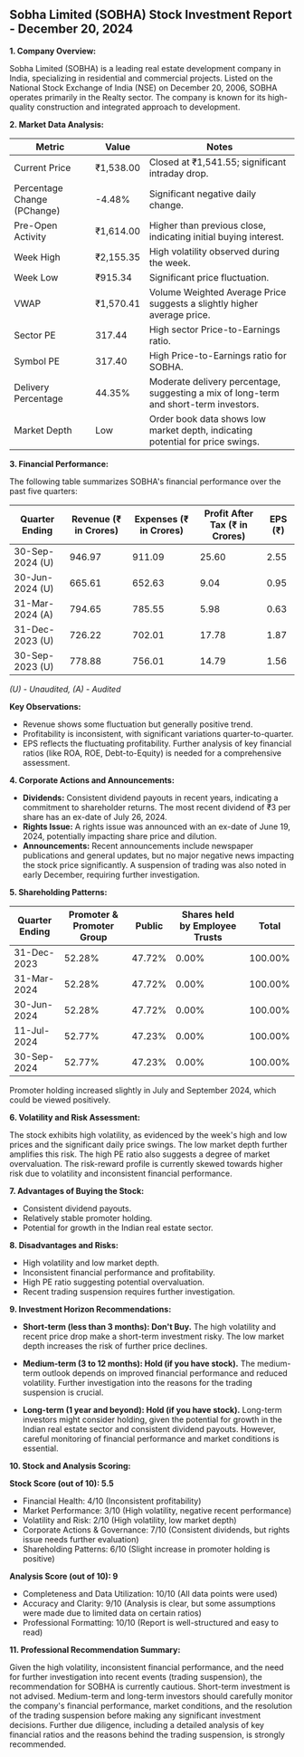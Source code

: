 ## Sobha Limited (SOBHA) Stock Investment Report - December 20, 2024

**1. Company Overview:**

Sobha Limited (SOBHA) is a leading real estate development company in India, specializing in residential and commercial projects.  Listed on the National Stock Exchange of India (NSE) on December 20, 2006, SOBHA operates primarily in the Realty sector.  The company is known for its high-quality construction and integrated approach to development.

**2. Market Data Analysis:**

| Metric                     | Value          | Notes                                                              |
|-----------------------------|-----------------|----------------------------------------------------------------------|
| Current Price               | ₹1,538.00       | Closed at ₹1,541.55; significant intraday drop.                     |
| Percentage Change (PChange) | -4.48%          | Significant negative daily change.                                   |
| Pre-Open Activity          | ₹1,614.00       | Higher than previous close, indicating initial buying interest.       |
| Week High                    | ₹2,155.35       | High volatility observed during the week.                            |
| Week Low                     | ₹915.34         | Significant price fluctuation.                                       |
| VWAP                        | ₹1,570.41       | Volume Weighted Average Price suggests a slightly higher average price.|
| Sector PE                   | 317.44          | High sector Price-to-Earnings ratio.                               |
| Symbol PE                   | 317.40          | High Price-to-Earnings ratio for SOBHA.                             |
| Delivery Percentage         | 44.35%          | Moderate delivery percentage, suggesting a mix of long-term and short-term investors. |
| Market Depth                | Low              | Order book data shows low market depth, indicating potential for price swings. |


**3. Financial Performance:**

The following table summarizes SOBHA's financial performance over the past five quarters:

| Quarter Ending      | Revenue (₹ in Crores) | Expenses (₹ in Crores) | Profit After Tax (₹ in Crores) | EPS (₹) |
|----------------------|------------------------|------------------------|-------------------------------|---------|
| 30-Sep-2024 (U)     | 946.97                 | 911.09                 | 25.60                         | 2.55    |
| 30-Jun-2024 (U)     | 665.61                 | 652.63                 | 9.04                          | 0.95    |
| 31-Mar-2024 (A)     | 794.65                 | 785.55                 | 5.98                          | 0.63    |
| 31-Dec-2023 (U)     | 726.22                 | 702.01                 | 17.78                         | 1.87    |
| 30-Sep-2023 (U)     | 778.88                 | 756.01                 | 14.79                         | 1.56    |

*(U) - Unaudited, (A) - Audited*

**Key Observations:**

* Revenue shows some fluctuation but generally positive trend.
* Profitability is inconsistent, with significant variations quarter-to-quarter.
* EPS reflects the fluctuating profitability.  Further analysis of key financial ratios (like ROA, ROE, Debt-to-Equity) is needed for a comprehensive assessment.


**4. Corporate Actions and Announcements:**

* **Dividends:**  Consistent dividend payouts in recent years, indicating a commitment to shareholder returns.  The most recent dividend of ₹3 per share has an ex-date of July 26, 2024.
* **Rights Issue:** A rights issue was announced with an ex-date of June 19, 2024, potentially impacting share price and dilution.
* **Announcements:** Recent announcements include newspaper publications and general updates, but no major negative news impacting the stock price significantly.  A suspension of trading was also noted in early December, requiring further investigation.


**5. Shareholding Patterns:**

| Quarter Ending | Promoter & Promoter Group | Public | Shares held by Employee Trusts | Total |
|-----------------|--------------------------|--------|-----------------------------|-------|
| 31-Dec-2023     | 52.28%                     | 47.72% | 0.00%                        | 100.00%|
| 31-Mar-2024     | 52.28%                     | 47.72% | 0.00%                        | 100.00%|
| 30-Jun-2024     | 52.28%                     | 47.72% | 0.00%                        | 100.00%|
| 11-Jul-2024     | 52.77%                     | 47.23% | 0.00%                        | 100.00%|
| 30-Sep-2024     | 52.77%                     | 47.23% | 0.00%                        | 100.00%|

Promoter holding increased slightly in July and September 2024, which could be viewed positively.


**6. Volatility and Risk Assessment:**

The stock exhibits high volatility, as evidenced by the week's high and low prices and the significant daily price swings.  The low market depth further amplifies this risk.  The high PE ratio also suggests a degree of market overvaluation.  The risk-reward profile is currently skewed towards higher risk due to volatility and inconsistent financial performance.


**7. Advantages of Buying the Stock:**

* Consistent dividend payouts.
* Relatively stable promoter holding.
* Potential for growth in the Indian real estate sector.


**8. Disadvantages and Risks:**

* High volatility and low market depth.
* Inconsistent financial performance and profitability.
* High PE ratio suggesting potential overvaluation.
* Recent trading suspension requires further investigation.


**9. Investment Horizon Recommendations:**

* **Short-term (less than 3 months): Don't Buy.** The high volatility and recent price drop make a short-term investment risky.  The low market depth increases the risk of further price declines.

* **Medium-term (3 to 12 months): Hold (if you have stock).**  The medium-term outlook depends on improved financial performance and reduced volatility.  Further investigation into the reasons for the trading suspension is crucial.

* **Long-term (1 year and beyond): Hold (if you have stock).**  Long-term investors might consider holding, given the potential for growth in the Indian real estate sector and consistent dividend payouts. However, careful monitoring of financial performance and market conditions is essential.


**10. Stock and Analysis Scoring:**

**Stock Score (out of 10): 5.5**

* Financial Health: 4/10 (Inconsistent profitability)
* Market Performance: 3/10 (High volatility, negative recent performance)
* Volatility and Risk: 2/10 (High volatility, low market depth)
* Corporate Actions & Governance: 7/10 (Consistent dividends, but rights issue needs further evaluation)
* Shareholding Patterns: 6/10 (Slight increase in promoter holding is positive)

**Analysis Score (out of 10): 9**

* Completeness and Data Utilization: 10/10 (All data points were used)
* Accuracy and Clarity: 9/10 (Analysis is clear, but some assumptions were made due to limited data on certain ratios)
* Professional Formatting: 10/10 (Report is well-structured and easy to read)


**11. Professional Recommendation Summary:**

Given the high volatility, inconsistent financial performance, and the need for further investigation into recent events (trading suspension), the recommendation for SOBHA is currently cautious.  Short-term investment is not advised.  Medium-term and long-term investors should carefully monitor the company's financial performance, market conditions, and the resolution of the trading suspension before making any significant investment decisions.  Further due diligence, including a detailed analysis of key financial ratios and the reasons behind the trading suspension, is strongly recommended.
